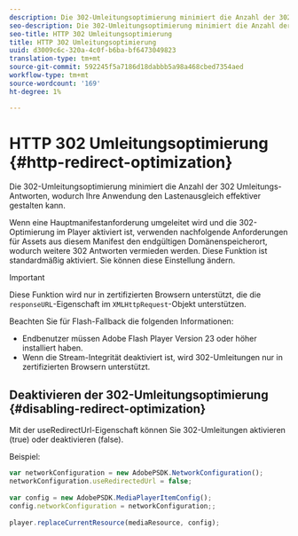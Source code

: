 ```yaml
---
description: Die 302-Umleitungsoptimierung minimiert die Anzahl der 302 Umleitungs-Antworten, wodurch Ihre Anwendung den Lastenausgleich effektiver gestalten kann.
seo-description: Die 302-Umleitungsoptimierung minimiert die Anzahl der 302 Umleitungs-Antworten, wodurch Ihre Anwendung den Lastenausgleich effektiver gestalten kann.
seo-title: HTTP 302 Umleitungsoptimierung
title: HTTP 302 Umleitungsoptimierung
uuid: d3009c6c-320a-4c0f-b6ba-bf6473049823
translation-type: tm+mt
source-git-commit: 592245f5a7186d18dabbb5a98a468cbed7354aed
workflow-type: tm+mt
source-wordcount: '169'
ht-degree: 1%

---
```



# HTTP 302 Umleitungsoptimierung {#http-redirect-optimization}

Die 302-Umleitungsoptimierung minimiert die Anzahl der 302 Umleitungs-Antworten, wodurch Ihre Anwendung den Lastenausgleich effektiver gestalten kann.

Wenn eine Hauptmanifestanforderung umgeleitet wird und die 302-Optimierung im Player aktiviert ist, verwenden nachfolgende Anforderungen für Assets aus diesem Manifest den endgültigen Domänenspeicherort, wodurch weitere 302 Antworten vermieden werden. Diese Funktion ist standardmäßig aktiviert. Sie können diese Einstellung ändern.

>[!IMPORTANT]
>
>Diese Funktion wird nur in zertifizierten Browsern unterstützt, die die `responseURL`-Eigenschaft im `XMLHttpRequest`-Objekt unterstützen.

Beachten Sie für Flash-Fallback die folgenden Informationen:

* Endbenutzer müssen Adobe Flash Player Version 23 oder höher installiert haben.
* Wenn die Stream-Integrität deaktiviert ist, wird 302-Umleitungen nur in zertifizierten Browsern unterstützt.

## Deaktivieren der 302-Umleitungsoptimierung {#disabling-redirect-optimization}

Mit der useRedirectUrl-Eigenschaft können Sie 302-Umleitungen aktivieren (true) oder deaktivieren (false).

Beispiel:

```js
var networkConfiguration = new AdobePSDK.NetworkConfiguration(); 
networkConfiguration.useRedirectedUrl = false; 
 
var config = new AdobePSDK.MediaPlayerItemConfig(); 
config.networkConfiguration = networkConfiguration;; 
 
player.replaceCurrentResource(mediaResource, config);
```
